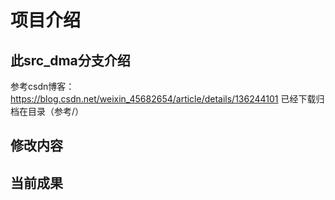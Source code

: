 # 项目介绍
## 此src_dma分支介绍

参考csdn博客：https://blog.csdn.net/weixin_45682654/article/details/136244101
已经下载归档在目录（参考/）

## 修改内容


## 当前成果

